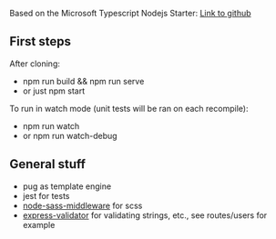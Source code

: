 Based on the Microsoft Typescript Nodejs Starter: [Link to github](https://github.com/microsoft/TypeScript-Node-Starter)

## First steps

After cloning:
* npm run build && npm run serve
* or just npm start

To run in watch mode (unit tests will be ran on each recompile):
* npm run watch
* or npm run watch-debug

## General stuff
* pug as template engine
* jest for tests
* [node-sass-middleware](https://www.npmjs.com/package/node-sass-middleware) for scss
* [express-validator](https://www.npmjs.com/package/express-validator) for validating strings, etc., see routes/users for example


